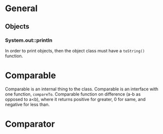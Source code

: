# General

## Objects

### System.out::println

In order to print objects, then the object class must have a `toString()` function.

# Comparable

Comparable is an internal thing to the class. Comparable is an interface with one function, `compareTo`. Comparable function on difference (a-b as opposed to a<b), where it returns positive for greater, 0 for same, and negative for less than.

# Comparator





